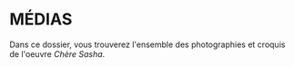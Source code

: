 # MÉDIAS

Dans ce dossier, vous trouverez l'ensemble des photographies et croquis de l'oeuvre *Chère Sasha*.
